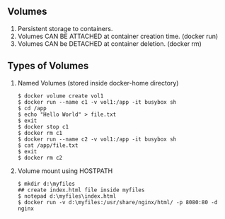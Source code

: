 ## Volumes

1. Persistent storage to containers.
2. Volumes CAN BE ATTACHED at container creation time. (docker run)
3. Volumes CAN be DETACHED at container deletion. (docker rm)

## Types of Volumes

1. Named Volumes (stored inside docker-home directory)

    ```
    $ docker volume create vol1
    $ docker run --name c1 -v vol1:/app -it busybox sh
    $ cd /app
    $ echo "Hello World" > file.txt
    $ exit
    $ docker stop c1
    $ docker rm c1
    $ docker run --name c2 -v vol1:/app -it busybox sh
    $ cat /app/file.txt
    $ exit
    $ docker rm c2
    ```

2.  Volume mount using HOSTPATH

    ```
    $ mkdir d:\myfiles
    ## create index.html file inside myfiles
    $ notepad d:\myfiles\index.html
    $ docker run -v d:\myfiles:/usr/share/nginx/html/ -p 8080:80 -d nginx
    ```